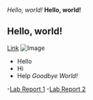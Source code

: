 *Hello, world!*
**Hello, world!**
## Hello, world!
[Link](http://ucsd.edu)
![Image](https://www.dreamstime.com/stock-image-red-apple-leaf-slice-white-background-image29914331)
* Hello
* Hi
* Help
*Goodbye World!*

-[Lab Report 1](https://caz002.github.io/cse15l-lab-reports/lab-report-1-week-0.html)
-[Lab Report 2](https://caz002.github.io/cse15l-lab-reports/lab-report-2)

